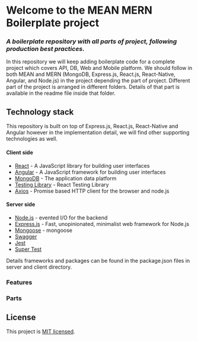 # Welcome to the MEAN MERN Boilerplate project

### _A boilerplate repository with all parts of project, following production best practices._

In this repository we will keep adding boilerplate code for a complete project which covers API, DB, Web and Mobile platform.
We should follow in both MEAN and MERN (MongoDB, Express.js, React.js, React-Native, Angular, and Node.js) in the project depending the part of project.
Different part of the project is arranged in different folders. Details of that part is available in the readme file inside that folder.


## Technology stack

This repository is built on top of Express.js, React.js, React-Native and Angular however in the implementation detail, we will find other supporting technologies as well.

#### Client side

- [React] - A JavaScript library for building user interfaces
- [Angular] - A JavaScript framework for building user interfaces
- [MongoDB] - The application data platform
- [Testing Library] - React Testing Library
- [Axios] - Promise based HTTP client for the browser and node.js

#### Server side

- [Node.js] - evented I/O for the backend
- [Express.js] - Fast, unopinionated, minimalist web framework for Node.js
- [Mongoose] - mongoose
- [Swagger]
- [Jest]
- [Super Test]

Details frameworks and packages can be found in the package.json files in server and client directory.

### Features

### Parts

## License

This project is [MIT licensed](https://github.com/facebook/react/blob/main/LICENSE).

[node.js]: http://nodejs.org
[express.js]: http://expressjs.com
[docker]: https://www.docker.com
[react]: https://reactjs.org/
[mongodb]: https://www.mongodb.com/
[testing library]: https://testing-library.com/
[axios]: https://github.com/axios/axios
[mongoose]: https://mongoosejs.com/
[swagger]: https://swagger.io/
[jest]: https://jestjs.io/
[super test]: https://github.com/visionmedia/supertest
[Angular]: https://angular.io/

